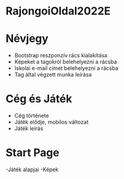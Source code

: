 # RajongoiOldal2022E

# Névjegy
- Bootstrap reszponzív rács kialakítása
- Képeket a tagokról belehelyezni a rácsba
- Iskolai e-mail címet belehelyezni a rácsba
- Tag által végzett munka leírása

# Cég és Játék
- Cég története
- Játék elődje, mobilos változat
- Játék leirás

# Start Page
-Játék alapjai
-Képek 
